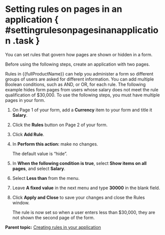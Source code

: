 # Setting rules on pages in an application { #settingrulesonpagesinanapplication .task }

You can set rules that govern how pages are shown or hidden in a form.

Before using the following steps, create an application with two pages.

Rules in {{fullProductName}} can help you administer a form so different groups of users are asked for different information. You can add multiple Boolean conditions, such as AND, or OR, for each rule. The following example hides form pages from users whose salary does not meet the rule qualification of $30,000. To use the following steps, you must have multiple pages in your form.

1.  On Page 1 of your form, add a **Currency** item to your form and title it **Salary**.

2.  Click the **Rules** button on Page 2 of your form.

3.  Click **Add Rule**.

4.  In **Perform this action:** make no changes.

    The default value is “hide”.

5.  In **When the following condition is true**, select **Show items on all pages**, and select **Salary**.

6.  Select **Less than** from the menu.

7.  Leave **A fixed value** in the next menu and type **30000** in the blank field.

8.  Click **Apply and Close** to save your changes and close the Rules window.

    The rule is now set so when a user enters less than $30,000, they are not shown the second page of the form.


**Parent topic:** [Creating rules in your application](ru_creating_rules_in_your_form.md)

